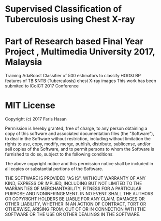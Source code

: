 # Supervised Classification of Tuberculosis using Chest X-ray
# Part of Research based Final Year Project , Multimedia University 2017, Malaysia

Training AdaBoost Classifier of 500 estimators to classify HOG&amp;LBP features of TB &amp;NTB (Tuberculosis) chest X-ray images
This work has been submited to ICoICT 2017 Conference

# MIT License

Copyright (c) 2017 Faris Hasan

Permission is hereby granted, free of charge, to any person obtaining a copy
of this software and associated documentation files (the "Software"), to deal
in the Software without restriction, including without limitation the rights
to use, copy, modify, merge, publish, distribute, sublicense, and/or sell
copies of the Software, and to permit persons to whom the Software is
furnished to do so, subject to the following conditions:

The above copyright notice and this permission notice shall be included in all
copies or substantial portions of the Software.

THE SOFTWARE IS PROVIDED "AS IS", WITHOUT WARRANTY OF ANY KIND, EXPRESS OR
IMPLIED, INCLUDING BUT NOT LIMITED TO THE WARRANTIES OF MERCHANTABILITY,
FITNESS FOR A PARTICULAR PURPOSE AND NONINFRINGEMENT. IN NO EVENT SHALL THE
AUTHORS OR COPYRIGHT HOLDERS BE LIABLE FOR ANY CLAIM, DAMAGES OR OTHER
LIABILITY, WHETHER IN AN ACTION OF CONTRACT, TORT OR OTHERWISE, ARISING FROM,
OUT OF OR IN CONNECTION WITH THE SOFTWARE OR THE USE OR OTHER DEALINGS IN THE
SOFTWARE.
